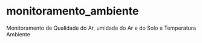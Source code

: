 # monitoramento_ambiente
 Monitoramento de Qualidade do Ar, umidade do Ar e do Solo e Temperatura Ambiente 
